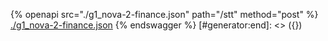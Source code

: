 [#generator:start]: <> ({ "template": "openapi" })
{% openapi src="./g1_nova-2-finance.json" path="/stt" method="post" %}
[./g1_nova-2-finance.json](./g1_nova-2-finance.json)
{% endswagger %}
[#generator:end]: <> ({})